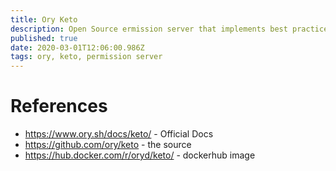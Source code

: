```yaml
---
title: Ory Keto
description: Open Source ermission server that implements best practice access control mechanisms
published: true
date: 2020-03-01T12:06:00.986Z
tags: ory, keto, permission server
---
```


# References
* https://www.ory.sh/docs/keto/ - Official Docs
* https://github.com/ory/keto - the source
* https://hub.docker.com/r/oryd/keto/ - dockerhub image